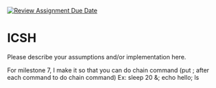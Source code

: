 [![Review Assignment Due Date](https://classroom.github.com/assets/deadline-readme-button-22041afd0340ce965d47ae6ef1cefeee28c7c493a6346c4f15d667ab976d596c.svg)](https://classroom.github.com/a/WIXYXthJ)
# ICSH

Please describe your assumptions and/or implementation here. 

For milestone 7, I make it so that you can do chain command (put ; after each command to do chain command)
Ex:
sleep 20 &; echo hello; ls

